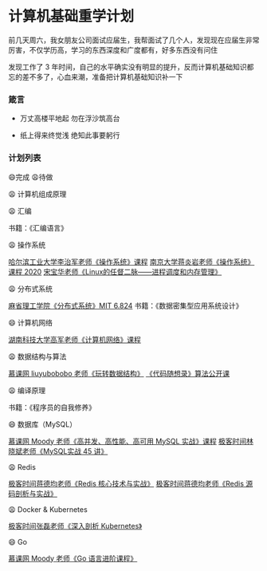 # 计算机基础重学计划

前几天周六，我女朋友公司面试应届生，我帮面试了几个人，发现现在应届生非常厉害，不仅学历高，学习的东西深度和广度都有，好多东西没有问住

发现工作了 3 年时间，自己的水平确实没有明显的提升，反而计算机基础知识都忘的差不多了，心血来潮，准备把计算机基础知识补一下


### 箴言

* 万丈高楼平地起 勿在浮沙筑高台

* 纸上得来终觉浅 绝知此事要躬行


### 计划列表

😄完成 😩待做

😩 计算机组成原理

😩 汇编

书籍：《汇编语言》

😩 操作系统

[哈尔滨工业大学李治军老师《操作系统》课程](https://www.bilibili.com/video/BV1d4411v7u7)
[南京大学蒋炎岩老师《操作系统》课程 2020](https://www.bilibili.com/video/BV1N741177F5)
[宋宝华老师《Linux的任督二脉——进程调度和内存管理》](https://www.bilibili.com/video/BV1V7411f7oG)

😩 分布式系统

[麻省理工学院《分布式系统》MIT 6.824](https://www.bilibili.com/video/BV1R7411t71W)
书籍：《数据密集型应用系统设计》

😄 计算机网络

[湖南科技大学高军老师《计算机网络》课程](https://www.bilibili.com/video/BV1c4411d7jb)

😩 数据结构与算法

[慕课网 liuyubobobo 老师《玩转数据结构》]()
[《代码随想录》算法公开课](https://www.bilibili.com/video/BV1fA4y1o715)

😩 编译原理

书籍：《程序员的自我修养》

😄 数据库（MySQL）

[慕课网 Moody 老师《高并发、高性能、高可用 MySQL 实战》课程](https://coding.imooc.com/class/515.html)
[极客时间林晓斌老师《MySQL实战 45 讲》](https://time.geekbang.org/column/intro/100020801)

😩 Redis

[极客时间蒋德均老师《Redis 核心技术与实战》](https://time.geekbang.org/column/intro/100056701)
[极客时间蒋德均老师《Redis 源码剖析与实战》](https://time.geekbang.org/column/intro/100084301)

😩 Docker & Kubernetes

[极客时间张磊老师《深入剖析 Kubernetes》](https://time.geekbang.org/column/intro/100015201)

😄 Go

[慕课网 Moody 老师《Go 语言进阶课程》](https://coding.imooc.com/class/576.html)

